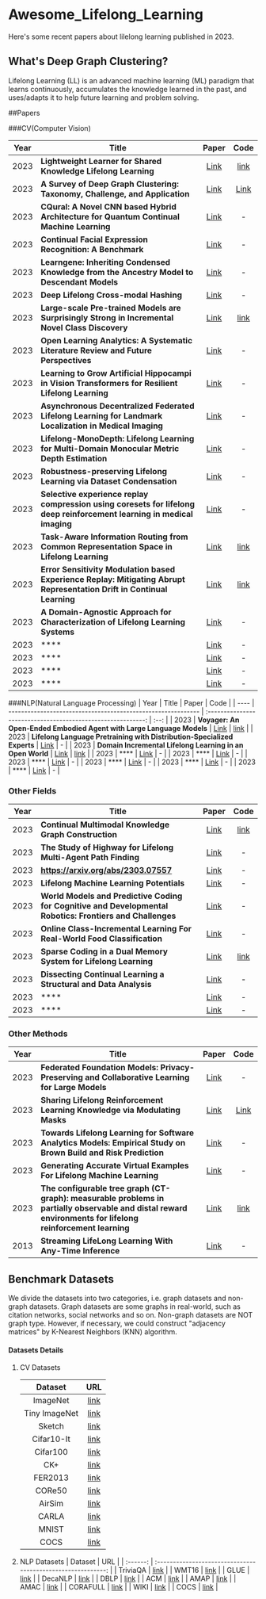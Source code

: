 # Awesome_Lifelong_Learning
Here's some recent papers about lilelong learning published in 2023.

## What's Deep Graph Clustering?

Lifelong Learning (LL) is an advanced machine learning (ML) paradigm that learns continuously, accumulates the knowledge learned in the past, and uses/adapts it to help future learning and problem solving.

##Papers

###CV(Computer Vision)

| Year | Title                                                        |                            Paper                             | Code |
| ---- | ------------------------------------------------------------ | :----------------------------------------------------------: | :--: |
| 2023 | **Lightweight Learner for Shared Knowledge Lifelong Learning** | [Link](https://arxiv.org/pdf/2305.15591.pdf) |  [link](https://github.com/gyhandy/shared-knowledge-lifelong-learning) |
| 2023 | **A Survey of Deep Graph Clustering: Taxonomy, Challenge, and Application** | [Link](https://arxiv.org/abs/2211.12875) |  [Link](https://github.com/yueliu1999/Awesome-Deep-Graph-Clustering) |
| 2023 | **CQural: A Novel CNN based Hybrid Architecture for Quantum Continual Machine Learning**          | [Link](https://arxiv.org/abs/2305.09738) |  -   |
| 2023 | **Continual Facial Expression Recognition: A Benchmark**  | [Link](https://arxiv.org/pdf/2305.06448.pdf) |  -   |
| 2023 | **Learngene: Inheriting Condensed Knowledge from the Ancestry Model to Descendant Models** |  [Link](https://arxiv.org/pdf/2305.02279.pdf)  |  -   |
| 2023 | **Deep Lifelong Cross-modal Hashing** | [Link](https://arxiv.org/pdf/2304.13357.pdf) |  -   |
| 2023 | **Large-scale Pre-trained Models are Surprisingly Strong in Incremental Novel Class Discovery**  | [Link](https://arxiv.org/pdf/2303.15975.pdf) |   [link](https://github.com/oatmealliu/msc-incd)   |
| 2023 | **Open Learning Analytics: A Systematic Literature Review and Future Perspectives** |           [Link](https://arxiv.org/pdf/2303.12395.pdf)           |  -   |
| 2023 | **Learning to Grow Artificial Hippocampi in Vision Transformers for Resilient Lifelong Learning** | [Link](https://arxiv.org/pdf/2303.08250.pdf) |  -   |
| 2023 | **Asynchronous Decentralized Federated Lifelong Learning for Landmark Localization in Medical Imaging** | [Link](https://arxiv.org/pdf/2303.06783.pdf) |  -   |
| 2023 | **Lifelong-MonoDepth: Lifelong Learning for Multi-Domain Monocular Metric Depth Estimation** | [Link](https://arxiv.org/pdf/2303.05050.pdf) |  -   |
| 2023 | **Robustness-preserving Lifelong Learning via Dataset Condensation** | [Link](https://arxiv.org/pdf/2303.04183.pdf) |  -   |
| 2023 | **Selective experience replay compression using coresets for lifelong deep reinforcement learning in medical imaging** | [Link](https://arxiv.org/pdf/2302.11510.pdf) |  -   |
| 2023 | **Task-Aware Information Routing from Common Representation Space in Lifelong Learning** | [Link](https://arxiv.org/pdf/2302.11346.pdf) |  [link](https://github.com/neurai-lab/tamil)   |
| 2023 | **Error Sensitivity Modulation based Experience Replay: Mitigating Abrupt Representation Drift in Continual Learning** | [Link](https://arxiv.org/pdf/2302.11344.pdf) |   [link](https://github.com/neurai-lab/esmer)   |
| 2023 | **A Domain-Agnostic Approach for Characterization of Lifelong Learning Systems** | [Link](https://arxiv.org/abs/2301.07799) |  -   |
| 2023 | **** | [Link]() |  -   |
| 2023 | **** | [Link]() |  -   |
| 2023 | **** | [Link]() |  -   |
| 2023 | **** | [Link]() |  -   |





###NLP(Natural Language Processing)
| Year | Title                                                        |                            Paper                             | Code |
| ---- | ------------------------------------------------------------ | :----------------------------------------------------------: | :--: |
| 2023 | **Voyager: An Open-Ended Embodied Agent with Large Language Models** | [Link](https://arxiv.org/pdf/2305.16291.pdf) |  [link](https://voyager.minedojo.org) |
| 2023 | **Lifelong Language Pretraining with Distribution-Specialized Experts** | [Link](https://arxiv.org/pdf/2305.12281.pdf) |  -  |
| 2023 | **Domain Incremental Lifelong Learning in an Open World** | [Link](https://arxiv.org/pdf/2305.06555.pdf) |  [link](https://github.com/AlibabaResearch/DAMO-ConvAI/tree/main/diana)   |
| 2023 | **** | [Link]() |  -   |
| 2023 | **** | [Link]() |  -   |
| 2023 | **** | [Link]() |  -   |
| 2023 | **** | [Link]() |  -   |
| 2023 | **** | [Link]() |  -   |
| 2023 | **** | [Link]() |  -   |




### Other Fields

| Year | Title                                                        |                            Paper                             | Code |
| ---- | ------------------------------------------------------------ | :----------------------------------------------------------: | :--: |
| 2023 | **Continual Multimodal Knowledge Graph Construction** | [Link](https://arxiv.org/pdf/2305.08698.pdf) |  [link](https://github.com/zjunlp/ContinueMKGC) |
| 2023 | **The Study of Highway for Lifelong Multi-Agent Path Finding**   | [Link](https://arxiv.org/pdf/2304.04217.pdf) |  -   |
| 2023 | **https://arxiv.org/abs/2303.07557** | [Link](https://arxiv.org/pdf/2303.07557.pdf) |  -   |
| 2023 | **Lifelong Machine Learning Potentials** | [Link](https://arxiv.org/pdf/2303.05911.pdf) |  -   |
| 2023 | **World Models and Predictive Coding for Cognitive and Developmental Robotics: Frontiers and Challenges** | [Link](https://arxiv.org/pdf/2301.05832.pdf) |  -   |
| 2023 | **Online Class-Incremental Learning For Real-World Food Classification** | [Link](https://arxiv.org/pdf/2301.05246.pdf) |  -   |
| 2023 | **Sparse Coding in a Dual Memory System for Lifelong Learning** | [Link](https://arxiv.org/pdf/2301.05058.pdf) |   [link](https://github.com/neurai-lab/scommer)   |
| 2023 | **Dissecting Continual Learning a Structural and Data Analysis** | [Link](https://arxiv.org/pdf/2301.01033.pdf) |  -   |
| 2023 | **** | [Link]() |  -   |
| 2023 | **** | [Link]() |  -   |



### Other Methods

| Year | Title                                                        |                            Paper                             | Code |
| ---- | ------------------------------------------------------------ | :----------------------------------------------------------: | :--: |
| 2023 | **Federated Foundation Models: Privacy-Preserving and Collaborative Learning for Large Models** | [Link](https://arxiv.org/pdf/2305.11414.pdf) |  - |
| 2023 | **Sharing Lifelong Reinforcement Learning Knowledge via Modulating Masks** | [Link]([https://arxiv.org/abs/2211.12875](https://arxiv.org/abs/2305.10997)) |  [Link](https://github.com/DMIU-ShELL/deeprl-shell) |
| 2023 | **Towards Lifelong Learning for Software Analytics Models: Empirical Study on Brown Build and Risk Prediction** | [Link](https://arxiv.org/pdf/2305.09824.pdf) |  -   |
| 2023 | **Generating Accurate Virtual Examples For Lifelong Machine Learning** | [Link](https://arxiv.org/pdf/2302.14712.pdf) |  -   |
| 2023 | **The configurable tree graph (CT-graph): measurable problems in partially observable and distal reward environments for lifelong reinforcement learning** | [Link](https://arxiv.org/pdf/2302.10887.pdf) |  [link](https://github.com/soltoggio/ct-graph)   |
| 2013 | **Streaming LifeLong Learning With Any-Time Inference** | [Link](https://arxiv.org/abs/2301.10119) |  -   |

## Benchmark Datasets

We divide the datasets into two categories, i.e. graph datasets and non-graph datasets. Graph datasets are some graphs in real-world, such as citation networks, social networks and so on. Non-graph datasets are NOT graph type. However, if necessary, we could construct "adjacency matrices"  by K-Nearest Neighbors (KNN) algorithm.



#### Datasets Details

1. CV Datasets

   | Dataset  |                             URL                              |
   | :------: | :----------------------------------------------------------: |
   |   ImageNet   | [link](https://huggingface.co/datasets/imagenet-1k) |
   |   Tiny ImageNet   | [link](https://huggingface.co/datasets/Maysee/tiny-imagenet) |
   | Sketch | [link](http://cybertron.cg.tu-berlin.de/eitz/projects/classifysketch/) |
   |   Cifar10-It   | [link](https://huggingface.co/datasets/tomas-gajarsky/cifar10-lt) |
   |  Cifar100  | [link](https://huggingface.co/datasets/cifar100) |
   |   CK+   | [link](https://github.com/vincent-t-pham/emotionDetection) |
   |   FER2013    | [link](https://datasets.activeloop.ai/docs/ml/datasets/fer2013-dataset/) |
   |   CORe50   | [link](https://github.com/lifelong-robotic-vision/lifelong-object-recognition-challenge) |
   |   AirSim   | [link](https://github.com/Microsoft/AirSim) |
   | CARLA | [link](https://github.com/filippogiruzzi/semantic_segmentation) |
   |   MNIST   | [link](https://datasets.activeloop.ai/docs/ml/datasets/mnist/) |
   |   COCS   | [link]() |

  

2. NLP Datasets
   | Dataset  |                             URL                              |
   | :------: | :----------------------------------------------------------: |
   |   TriviaQA   | [link](https://huggingface.co/datasets/trivia_qa) |
   |   WMT16   | [link](https://huggingface.co/datasets/wmt16) |
   |   GLUE   | [link](https://huggingface.co/datasets/glue) |
   |  DecaNLP  | [link](https://parl.ai/docs/tasks.html#decanlp:-the-natural-language-decathlon) |
   |   DBLP   | [link]() |
   |   ACM    | [link]() |
   |   AMAP   | [link]() |
   |   AMAC   | [link]() |
   | CORAFULL | [link]() |
   |   WIKI   | [link]() |
   |   COCS   | [link]() |
